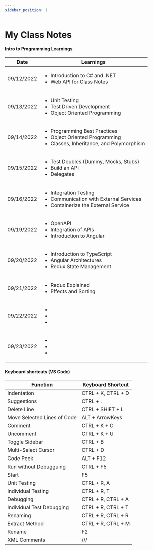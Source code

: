 ```yaml
---
sidebar_position: 1
---
```


# My Class Notes

#### Intro to Programming Learnings

| Date       | Learnings                                                                                                                       |
| ---------- | ------------------------------------------------------------------------------------------------------------------------------- |
| 09/12/2022 | <ul><li>Introduction to C# and .NET</li><li>Web API for Class Notes</li></ul>                                                   |
| 09/13/2022 | <ul><li>Unit Testing</li><li>Test Driven Development</li><li>Object Oriented Programming</li></ul>                              |
| 09/14/2022 | <ul><li>Programming Best Practices</li><li>Object Oriented Programming</li><li>Classes, Inheritance, and Polymorphism</li></ul> |
| 09/15/2022 | <ul><li>Test Doubles (Dummy, Mocks, Stubs)</li><li>Build an API</li><li>Delegates</li></ul>                                     |
| 09/16/2022 | <ul><li>Integration Testing</li><li>Communication with External Services</li><li>Containerize the External Service</li></ul>    |
| 09/19/2022 | <ul><li>OpenAPI</li><li>Integration of APIs</li><li>Introduction to Angular</li></ul>                                           |
| 09/20/2022 | <ul><li>Introduction to TypeScript</li><li>Angular Architectures</li><li>Redux State Management</li></ul>                       |
| 09/21/2022 | <ul><li>Redux Explained</li><li>Effects and Sorting</li></ul>                                                                   |
| 09/22/2022 | <ul><li></li><li></li><li></li></ul>                                                                                            |
| 09/23/2022 | <ul><li></li><li></li><li></li></ul>                                                                                            |

#### Keyboard shortcuts (VS Code)

| Function                    | Keyboard Shortcut  |
| --------------------------- | ------------------ |
| Indentation                 | CTRL + K, CTRL + D |
| Suggestions                 | CTRL + .           |
| Delete Line                 | CTRL + SHIFT + L   |
| Move Selected Lines of Code | ALT + ArrowKeys    |
| Comment                     | CTRL + K + C       |
| Uncomment                   | CTRL + K + U       |
| Toggle Sidebar              | CTRL + B           |
| Multi-Select Cursor         | CTRL + D           |
| Code Peek                   | ALT + F12          |
| Run without Debugguing      | CTRL + F5          |
| Start                       | F5                 |
| Unit Testing                | CTRL + R, A        |
| Individual Testing          | CTRL + R, T        |
| Debugging                   | CTRL + R, CTRL + A |
| Individual Test Debugging   | CTRL + R, CTRL + T |
| Renaming                    | CTRL + R, CTRL + R |
| Extract Method              | CTRL + R, CTRL + M |
| Rename                      | F2                 |
| XML Comments                | ///                |
